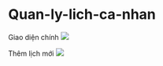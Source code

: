 # Quan-ly-lich-ca-nhan

Giao diện chính
<img src="https://imgur.com/qF8P3kn">

Thêm lịch mới
<img src="https://imgur.com/QmGvEro">
